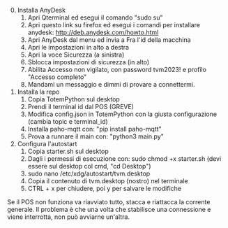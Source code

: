 0. Installa AnyDesk 
   1. Apri Qterminal ed esegui il comando "sudo su"
   2. Apri questo link su firefox ed esegui i comandi per installare anydesk: http://deb.anydesk.com/howto.html
   3. Apri AnyDesk dal menu ed invia a Fra l'id della macchina
   4. Apri le impostazioni in alto a destra
   5. Apri la voce Sicurezza (a sinistra)
   6. Sblocca impostazioni di sicurezza (in alto)
   7. Abilita Accesso non vigilato, con password tvm2023! e profilo "Accesso completo"
   8. Mandami un messaggio e dimmi di provare a connettermi.
1. Installa la repo
   1. Copia TotemPython sul desktop
   2. Prendi il terminal id dal POS (GREVE)
   3. Modifica config.json in TotemPython con la giusta configurazione (cambia topic e terminal_id)
   4. Installa paho-mqtt con: "pip install paho-mqtt"
   5. Prova a runnare il main con: "python3 main.py"
2. Configura l'autostart
   1. Copia starter.sh sul desktop
   2. Dagli i permessi di esecuzione con: sudo chmod +x starter.sh (devi essere sul desktop col cmd, "cd Desktop")
   3. sudo nano /etc/xdg/autostart/tvm.desktop
   4. Copia il contenuto di tvm.desktop (nostro) nel terminale
   5. CTRL + x per chiudere, poi y per salvare le modifiche

Se il POS non funziona va riavviato tutto, stacca e riattacca la corrente generale.
Il problema è che una volta che stabilisce una connessione e viene interrotta, non può avviarne un'altra.